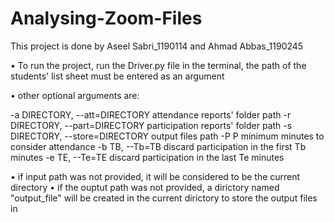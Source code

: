 # Analysing-Zoom-Files


This project is done by Aseel Sabri_1190114 and Ahmad Abbas_1190245

• To run the project, run the Driver.py file in the terminal, 
  the path of the students' list sheet must be entered as an argument

• other optional arguments are:

  -a DIRECTORY, --att=DIRECTORY
                        attendance reports' folder path
  -r DIRECTORY, --part=DIRECTORY
                        participation reports' folder path
  -s DIRECTORY, --store=DIRECTORY
                        output files path
  -P P                  minimum minutes to consider attendance
  -b TB, --Tb=TB        discard participation in the first Tb minutes
  -e TE, --Te=TE        discard participation in the last Te minutes

• if input path was not provided, it will be considered to be the current directory
• if the ouptut path was not provided, a dirictory named "output_file" will be created in the current dirictory to store the output files in
